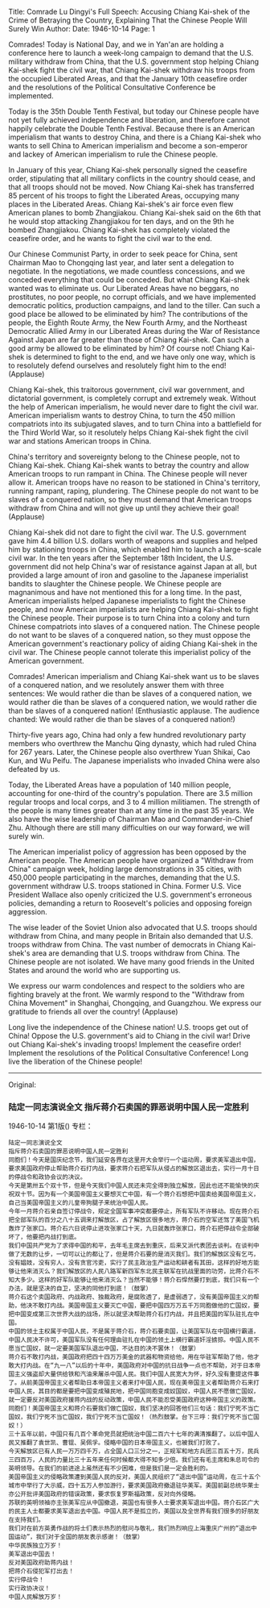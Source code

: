 Title: Comrade Lu Dingyi's Full Speech: Accusing Chiang Kai-shek of the Crime of Betraying the Country, Explaining That the Chinese People Will Surely Win
Author: 
Date: 1946-10-14
Page: 1

Comrades! Today is National Day, and we in Yan'an are holding a conference here to launch a week-long campaign to demand that the U.S. military withdraw from China, that the U.S. government stop helping Chiang Kai-shek fight the civil war, that Chiang Kai-shek withdraw his troops from the occupied Liberated Areas, and that the January 10th ceasefire order and the resolutions of the Political Consultative Conference be implemented.

Today is the 35th Double Tenth Festival, but today our Chinese people have not yet fully achieved independence and liberation, and therefore cannot happily celebrate the Double Tenth Festival. Because there is an American imperialism that wants to destroy China, and there is a Chiang Kai-shek who wants to sell China to American imperialism and become a son-emperor and lackey of American imperialism to rule the Chinese people.

In January of this year, Chiang Kai-shek personally signed the ceasefire order, stipulating that all military conflicts in the country should cease, and that all troops should not be moved. Now Chiang Kai-shek has transferred 85 percent of his troops to fight the Liberated Areas, occupying many places in the Liberated Areas. Chiang Kai-shek's air force even flew American planes to bomb Zhangjiakou. Chiang Kai-shek said on the 6th that he would stop attacking Zhangjiakou for ten days, and on the 9th he bombed Zhangjiakou. Chiang Kai-shek has completely violated the ceasefire order, and he wants to fight the civil war to the end.

Our Chinese Communist Party, in order to seek peace for China, sent Chairman Mao to Chongqing last year, and later sent a delegation to negotiate. In the negotiations, we made countless concessions, and we conceded everything that could be conceded. But what Chiang Kai-shek wanted was to eliminate us. Our Liberated Areas have no beggars, no prostitutes, no poor people, no corrupt officials, and we have implemented democratic politics, production campaigns, and land to the tiller. Can such a good place be allowed to be eliminated by him? The contributions of the people, the Eighth Route Army, the New Fourth Army, and the Northeast Democratic Allied Army in our Liberated Areas during the War of Resistance Against Japan are far greater than those of Chiang Kai-shek. Can such a good army be allowed to be eliminated by him? Of course not! Chiang Kai-shek is determined to fight to the end, and we have only one way, which is to resolutely defend ourselves and resolutely fight him to the end! (Applause)

Chiang Kai-shek, this traitorous government, civil war government, and dictatorial government, is completely corrupt and extremely weak. Without the help of American imperialism, he would never dare to fight the civil war. American imperialism wants to destroy China, to turn the 450 million compatriots into its subjugated slaves, and to turn China into a battlefield for the Third World War, so it resolutely helps Chiang Kai-shek fight the civil war and stations American troops in China.

China's territory and sovereignty belong to the Chinese people, not to Chiang Kai-shek. Chiang Kai-shek wants to betray the country and allow American troops to run rampant in China. The Chinese people will never allow it. American troops have no reason to be stationed in China's territory, running rampant, raping, plundering. The Chinese people do not want to be slaves of a conquered nation, so they must demand that American troops withdraw from China and will not give up until they achieve their goal! (Applause)

Chiang Kai-shek did not dare to fight the civil war. The U.S. government gave him 4.4 billion U.S. dollars worth of weapons and supplies and helped him by stationing troops in China, which enabled him to launch a large-scale civil war. In the ten years after the September 18th Incident, the U.S. government did not help China's war of resistance against Japan at all, but provided a large amount of iron and gasoline to the Japanese imperialist bandits to slaughter the Chinese people. We Chinese people are magnanimous and have not mentioned this for a long time. In the past, American imperialists helped Japanese imperialists to fight the Chinese people, and now American imperialists are helping Chiang Kai-shek to fight the Chinese people. Their purpose is to turn China into a colony and turn Chinese compatriots into slaves of a conquered nation. The Chinese people do not want to be slaves of a conquered nation, so they must oppose the American government's reactionary policy of aiding Chiang Kai-shek in the civil war. The Chinese people cannot tolerate this imperialist policy of the American government.

Comrades! American imperialism and Chiang Kai-shek want us to be slaves of a conquered nation, and we resolutely answer them with three sentences: We would rather die than be slaves of a conquered nation, we would rather die than be slaves of a conquered nation, we would rather die than be slaves of a conquered nation! (Enthusiastic applause. The audience chanted: We would rather die than be slaves of a conquered nation!)

Thirty-five years ago, China had only a few hundred revolutionary party members who overthrew the Manchu Qing dynasty, which had ruled China for 267 years. Later, the Chinese people also overthrew Yuan Shikai, Cao Kun, and Wu Peifu. The Japanese imperialists who invaded China were also defeated by us.

Today, the Liberated Areas have a population of 140 million people, accounting for one-third of the country's population. There are 3.5 million regular troops and local corps, and 3 to 4 million militiamen. The strength of the people is many times greater than at any time in the past 35 years. We also have the wise leadership of Chairman Mao and Commander-in-Chief Zhu. Although there are still many difficulties on our way forward, we will surely win.

The American imperialist policy of aggression has been opposed by the American people. The American people have organized a "Withdraw from China" campaign week, holding large demonstrations in 35 cities, with 450,000 people participating in the marches, demanding that the U.S. government withdraw U.S. troops stationed in China. Former U.S. Vice President Wallace also openly criticized the U.S. government's erroneous policies, demanding a return to Roosevelt's policies and opposing foreign aggression.

The wise leader of the Soviet Union also advocated that U.S. troops should withdraw from China, and many people in Britain also demanded that U.S. troops withdraw from China. The vast number of democrats in Chiang Kai-shek's area are demanding that U.S. troops withdraw from China. The Chinese people are not isolated. We have many good friends in the United States and around the world who are supporting us.

We express our warm condolences and respect to the soldiers who are fighting bravely at the front. We warmly respond to the "Withdraw from China Movement" in Shanghai, Chongqing, and Guangzhou. We express our gratitude to friends all over the country! (Applause)

Long live the independence of the Chinese nation!
U.S. troops get out of China!
Oppose the U.S. government's aid to Chiang in the civil war!
Drive out Chiang Kai-shek's invading troops!
Implement the ceasefire order!
Implement the resolutions of the Political Consultative Conference!
Long live the liberation of the Chinese people!



<hr /> 

Original: 


### 陆定一同志演说全文  指斥蒋介石卖国的罪恶说明中国人民一定胜利

1946-10-14
第1版()
专栏：

    陆定一同志演说全文
    指斥蒋介石卖国的罪恶说明中国人民一定胜利
    同胞们！今天是国庆纪念节，我们延安各界在这里开大会举行一个运动周，要求美军退出中国，要求美国政府停止帮助蒋介石打内战，要求蒋介石把军队从侵占的解放区退出去，实行一月十日的停战令和政协会议的决议。
    今天是第卅五个双十节，但是今天我们中国人民还未完全得到独立解放，因此也还不能愉快的庆祝双十节。因为有一个美国帝国主义要想灭亡中国，有一个蒋介石想把中国卖给美国帝国主义，自己当美国帝国主义的儿皇帝狗腿子来统治中国人民。
    今年一月蒋介石亲自签订停战令，规定全国军事冲突都要停止，所有军队不许移动。现在蒋介石把全部军队的百分之八十五调来打解放区，占了解放区很多地方，蒋介石的空军还驾了美国飞机轰炸了张家口。蒋介石六日说停止进攻张家口十天，九日就轰炸张家口，蒋介石把停战令全部破坏了，他要把内战打到底。
    我们中国共产党为了求得中国的和平，去年毛主席去到重庆，后来又派代表团去谈判。在谈判中做了无数的让步，一切可以让的都让了，但是蒋介石要的是消灭我们。我们的解放区没有乞丐，没有娼妓，没有穷人，没有贪官污吏，实行了民主政治生产运动和耕者有其田，这样的好地方能够让他来消灭么？我们解放区的人民八路军新四军东北民主联军在抗战里面的功劳，比蒋介石不知大多少。这样的好军队能够让他来消灭么？当然不能够！蒋介石悍然要打到底，我们只有一个办法，就是坚决的自卫，坚决的同他打到底！（鼓掌）
    蒋介石这个卖国政府、内战政府、独裁政府，是腐败透了，是虚弱透了，没有美国帝国主义的帮助，他决不敢打内战。美国帝国主义要灭亡中国，要把中国四万万五千万同胞做他的亡国奴，要把中国变成第三次世界大战的战场，所以就坚决帮助蒋介石打内战，并且把美国的军队驻扎在中国。
    中国的领土主权属于中国人民，不是属于蒋介石，蒋介石要卖国，让美国军队在中国横行霸道，中国人民决不许可，美国军队没有任何理由驻扎在中国的领土上横行霸道奸淫掳掠。中国人民不愿当亡国奴，就一定要美国军队退出中国，不达目的决不罢休！（鼓掌）
    蒋介石不敢打内战，美国政府把四十四万万美金的武器和物资给他，用在华驻军帮助了他，他才敢大打内战。在“九一八”以后的十年中，美国政府对中国的抗日战争一点也不帮助，对于日本帝国主义强盗却大量供给铁和汽油来屠杀中国人民。我们中国人民宽大为怀，好久没有重提这件事了。从前美国帝国主义者帮助日本帝国主义者来打中国人民，现在美帝国主义者帮助蒋介石来打中国人民，其目的都是要把中国变成殖民地，把中国同胞变成奴国奴，中国人民不愿做亡国奴，就一定要反对美国政府援蒋内战的反动政策，中国人民不能忍受美国政府这种帝国主义的政策。
    同胞们！美国帝国主义和蒋介石要我们做亡国奴，我们坚决的回答他们三句话：我们宁死不当亡国奴，我们宁死不当亡国奴，我们宁死不当亡国奴！（热烈鼓掌。台下三呼：我们宁死不当亡国奴！）
    三十五年以前，中国只有几百个革命党员就把统治中国二百六十七年的满清推翻了。以后中国人民又推翻了袁世凯、曹锟、吴佩孚。侵略中国的日本帝国主义，也被我们打败了。
    今天解放区已有人民一万万四千万，占全国人口三分之一，正规军和地方兵团三百五十万，民兵三四百万，人民的力量比三十五年来任何时候都大得不知多少倍。我们还有毛主席和朱总司令的英明领导。在我们的前进途上虽然还有不少困难，但是我们是一定会胜利的。
    美国帝国主义的侵略政策遭到美国人民的反对，美国人民组织了“退出中国”运动周，在三十五个城市中举行了大示威，四十五万人参加游行，要求美国政府撤退驻华美军。美国前副总统华莱士亦公开批评美国政府的错误政策，要求恢复罗斯福政策，反对向外侵略。
    苏联的英明领袖亦主张美军应从中国撤退，英国也有很多人士要求美军退出中国。蒋介石区广大的民主人士都要求美军退出去中国。中国人民不是孤立的，美国以及全世界有我们很多的好朋友在支持我们。
    我们对在前方英勇作战的将士们表示热烈的慰问与敬礼，我们热烈响应上海重庆广州的“退出中国运动”，我们对于全国的朋友表示感谢！（鼓掌）
    中华民族独立万岁！
    美军退出中国去！
    反对美国政府助蒋内战！
    把蒋介石侵犯军打出去！
    实行停战令！
    实行政协决议！
    中国人民解放万岁！
